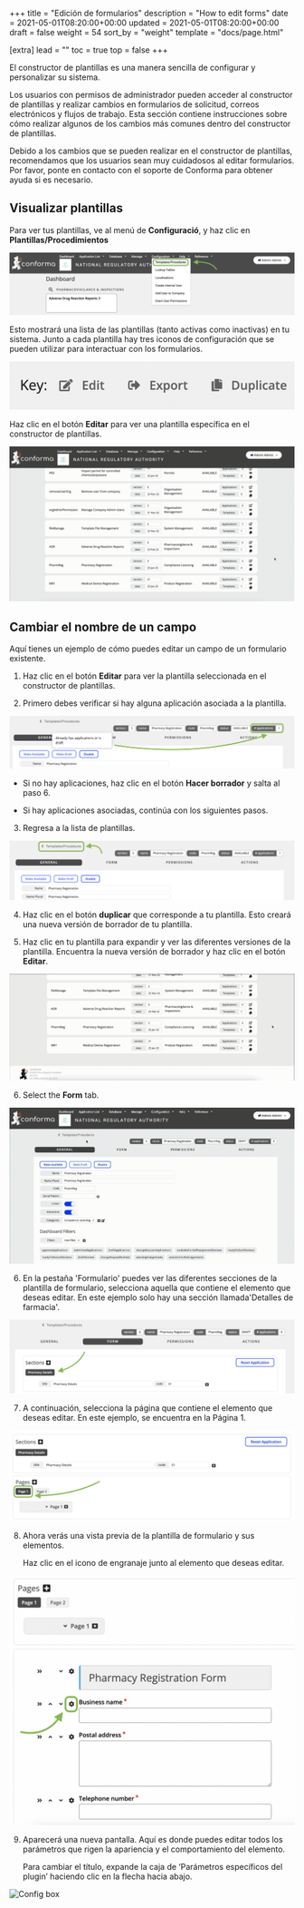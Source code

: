 +++
title = "Edición de formularios"
description = "How to edit forms"
date = 2021-05-01T08:20:00+00:00
updated = 2021-05-01T08:20:00+00:00
draft = false
weight = 54
sort_by = "weight"
template = "docs/page.html"

[extra]
lead = ""
toc = true
top = false
+++

El constructor de plantillas es una manera sencilla de configurar y personalizar su sistema.

Los usuarios con permisos de administrador pueden acceder al constructor de plantillas y realizar cambios en formularios de solicitud, correos electrónicos y flujos de trabajo. Esta sección contiene instrucciones sobre cómo realizar algunos de los cambios más comunes dentro del constructor de plantillas.


<div class="warning">
Debido a los cambios que se pueden realizar en el constructor de plantillas, recomendamos que los usuarios sean muy cuidadosos al editar formularios. Por favor, ponte en contacto con el soporte de Conforma para obtener ayuda si es necesario.
</div>

## Visualizar plantillas

Para ver tus plantillas, ve al menú de **Configuració**, y haz clic en **Plantillas/Procedimientos**

![Templates menu](/docs/about/demo/menu3.png)

Esto mostrará una lista de las plantillas (tanto activas como inactivas) en tu sistema. Junto a cada plantilla hay tres iconos de configuración que se pueden utilizar para interactuar con los formularios. 

![Icons](/docs/about/demo/icons.png)

Haz clic en el botón **Editar** para ver una plantilla específica en el constructor de plantillas.

![Edit form](/docs/about/demo/openingaform.gif)


## Cambiar el nombre de un campo

Aquí tienes un ejemplo de cómo puedes editar un campo de un formulario existente. 

1. Haz clic en el botón **Editar** para ver la plantilla seleccionada en el constructor de plantillas. 

2. Primero debes verificar si hay alguna aplicación asociada a la plantilla.

![Checking active applications](/docs/about/demo/check1.png)


- Si no hay aplicaciones, haz clic en el botón **Hacer borrador**  y salta al paso 6.

- Si hay aplicaciones asociadas, continúa con los siguientes pasos. 


3. Regresa a la lista de plantillas. 

![Back to list](/docs/about/demo/backtolist.png)

4. Haz clic en el botón **duplicar** que corresponde a tu plantilla. Esto creará una nueva versión de borrador de tu plantilla. 

5. Haz clic en tu plantilla para expandir y ver las diferentes versiones de la plantilla. Encuentra la nueva versión de borrador y haz clic en el botón **Editar**. 

![New draft](/docs/about/demo/newdraft.gif)

6. Select the **Form** tab.

![Form tab](/docs/about/demo/formtab.gif)

6. En la pestaña 'Formulario' puedes ver las diferentes secciones de la plantilla de formulario, selecciona aquella que contiene el elemento que deseas editar. En este ejemplo solo hay una sección llamada'Detalles de farmacia'. 

![Form section](/docs/about/demo/Section1.png)

7. A continuación, selecciona la página que contiene el elemento que deseas editar. En este ejemplo, se encuentra en la Página 1.

![Page section](/docs/about/demo/page.png)

8. Ahora verás una vista previa de la plantilla de formulario y sus elementos. 

    Haz clic en el icono de engranaje junto al elemento que deseas editar.

![Cog](/docs/about/demo/cog1.png)

9. Aparecerá una nueva pantalla. Aquí es donde puedes editar todos los parámetros que rigen la apariencia y el comportamiento del elemento. 

    Para cambiar el título, expande la caja de ‘Parámetros específicos del plugin’ haciendo clic en la flecha hacia abajo.

![Config box](/docs/about/demo/paramater.gif)














